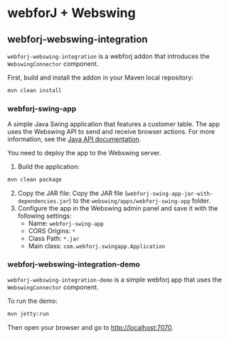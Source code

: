 # webforJ + Webswing 

## webforj-webswing-integration

`webforj-webswing-integration` is a webforj addon that introduces the `WebswingConnector` component. 

First, build and install the addon in your Maven local repository:

```sh
mvn clean install
```

### webforj-swing-app

A simple Java Swing application that features a customer table. The app uses the Webswing API to send and receive browser actions. 
For more information, see the [Java API documentation](https://www.webswing.org/docs/24.2/integrate/api).

You need to deploy the app to the Webswing server.

1. Build the application:
```sh
mvn clean package
```
2. Copy the JAR file:
   Copy the JAR file (`webforj-swing-app-jar-with-dependencies.jar`) to the `webswing/apps/webforj-swing-app` folder.
3. Configure the app in the Webswing admin panel and save it with the following settings:
   - Name: `webforj-swing-app`
   - CORS Origins: `*`
   - Class Path: `*.jar`
   - Main class: `com.webforj.swingapp.Application`

### webforj-webswing-integration-demo

`webforj-webswing-integration-demo` is a simple webforj app that uses the `WebswingConnector` component.

To run the demo:

```sh
mvn jetty:run
```

Then open your browser and go to [http://localhost:7070](http://localhost:7070).